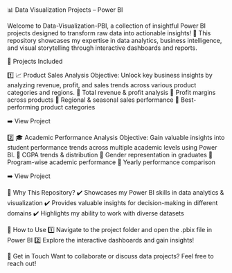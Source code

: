 📊 Data Visualization Projects – Power BI

Welcome to Data-Visualization-PBI, a collection of insightful Power BI projects designed to transform raw data into actionable insights! 🚀 This repository showcases my expertise in data analytics, business intelligence, and visual storytelling through interactive dashboards and reports.

🌟 Projects Included

1️⃣ 📈 Product Sales Analysis
Objective: Unlock key business insights by analyzing revenue, profit, and sales trends across various product categories and regions.
🔹 Total revenue & profit analysis
🔹 Profit margins across products
🔹 Regional & seasonal sales performance
🔹 Best-performing product categories

➡️ View Project

2️⃣ 🎓 Academic Performance Analysis
Objective: Gain valuable insights into student performance trends across multiple academic levels using Power BI.
🔹 CGPA trends & distribution
🔹 Gender representation in graduates
🔹 Program-wise academic performance
🔹 Yearly performance comparison

➡️ View Project

🚀 Why This Repository?
✔️ Showcases my Power BI skills in data analytics & visualization
✔️ Provides valuable insights for decision-making in different domains
✔️ Highlights my ability to work with diverse datasets

📌 How to Use
1️⃣  Navigate to the project folder and open the .pbix file in Power BI
2️⃣ Explore the interactive dashboards and gain insights!

📩 Get in Touch
Want to collaborate or discuss data projects? Feel free to reach out! 
